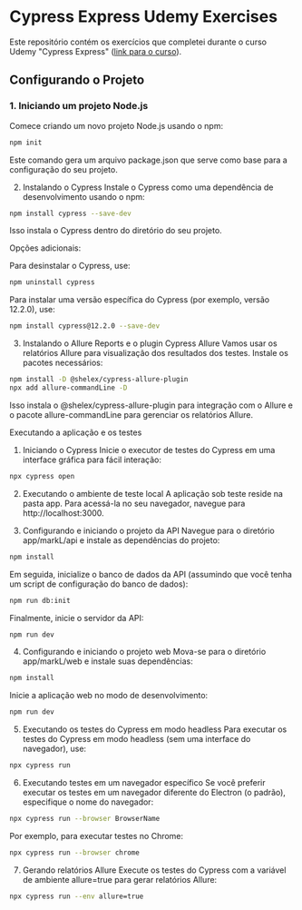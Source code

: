 # Cypress Express Udemy Exercises

Este repositório contém os exercícios que completei durante o curso Udemy "Cypress Express" ([link para o curso](https://www.udemy.com/course/cypress-express/)).

## Configurando o Projeto

### 1. Iniciando um projeto Node.js

Comece criando um novo projeto Node.js usando o npm:

```bash
npm init
```
Este comando gera um arquivo package.json que serve como base para a configuração do seu projeto.

2. Instalando o Cypress
Instale o Cypress como uma dependência de desenvolvimento usando o npm:

```bash
npm install cypress --save-dev
```

Isso instala o Cypress dentro do diretório do seu projeto.

Opções adicionais:

Para desinstalar o Cypress, use:

```bash
npm uninstall cypress
```

Para instalar uma versão específica do Cypress (por exemplo, versão 12.2.0), use:

```bash
npm install cypress@12.2.0 --save-dev
```

3. Instalando o Allure Reports e o plugin Cypress Allure
Vamos usar os relatórios Allure para visualização dos resultados dos testes. Instale os pacotes necessários:

```bash
npm install -D @shelex/cypress-allure-plugin
npx add allure-commandLine -D
```

Isso instala o @shelex/cypress-allure-plugin para integração com o Allure e o pacote allure-commandLine para gerenciar os relatórios Allure.

Executando a aplicação e os testes

1. Iniciando o Cypress
Inicie o executor de testes do Cypress em uma interface gráfica para fácil interação:

```bash
npx cypress open
```

2. Executando o ambiente de teste local
A aplicação sob teste reside na pasta app. Para acessá-la no seu navegador, navegue para http://localhost:3000.

3. Configurando e iniciando o projeto da API
Navegue para o diretório app/markL/api e instale as dependências do projeto:

```bash
npm install
```

Em seguida, inicialize o banco de dados da API (assumindo que você tenha um script de configuração do banco de dados):

```bash
npm run db:init
```

Finalmente, inicie o servidor da API:

```bash
npm run dev
```

4. Configurando e iniciando o projeto web
Mova-se para o diretório app/markL/web e instale suas dependências:

```bash
npm install
```

Inicie a aplicação web no modo de desenvolvimento:

```bash
npm run dev
```

5. Executando os testes do Cypress em modo headless
Para executar os testes do Cypress em modo headless (sem uma interface do navegador), use:

```bash
npx cypress run
```

6. Executando testes em um navegador específico
Se você preferir executar os testes em um navegador diferente do Electron (o padrão), especifique o nome do navegador:

```bash
npx cypress run --browser BrowserName
```

Por exemplo, para executar testes no Chrome:

```bash
npx cypress run --browser chrome
```

7. Gerando relatórios Allure
Execute os testes do Cypress com a variável de ambiente allure=true para gerar relatórios Allure:

```bash
npx cypress run --env allure=true
```
